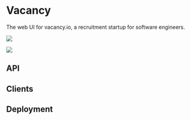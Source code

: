 # Vacancy

The web UI for vacancy.io, a recruitment startup for software engineers.

![](https://raw.githubusercontent.com/owainlewis/vacancy-ui/master/public/images/preview1.png)

![](https://raw.githubusercontent.com/owainlewis/vacancy-ui/master/public/images/preview1.png)

## API

## Clients

## Deployment

